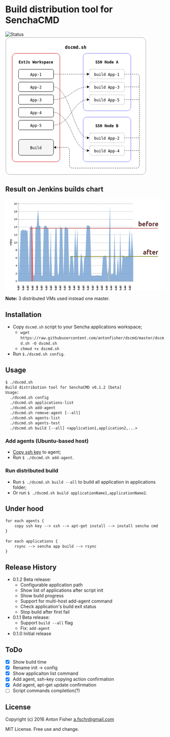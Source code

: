 # Build distribution tool for SenchaCMD

![Status](https://img.shields.io/badge/status-beta-blue.svg)
![Principle pic](https://raw.githubusercontent.com/antonfisher/dscmd/docs/images/dscmd-principle.png)

## Result on Jenkins builds chart
![Result](https://raw.githubusercontent.com/antonfisher/dscmd/docs/images/dscmd-jenkins-builds-chart.png)

__Note:__ 3 distributed VMs used instead one master.

## Installation
* Copy `dscmd.sh` script to your Sencha applications workspace;
    * `wget https://raw.githubusercontent.com/antonfisher/dscmd/master/dscmd.sh -O dscmd.sh`
    * `chmod +x dscmd.sh`
* Run `$./dscmd.sh config`.

## Usage

```
$ ./dscmd.sh
Build distribution tool for SenchaCMD v0.1.2 [beta]
Usage:
  ./dscmd.sh config
  ./dscmd.sh applications-list
  ./dscmd.sh add-agent
  ./dscmd.sh remove-agent [--all]
  ./dscmd.sh agents-list
  ./dscmd.sh agents-test
  ./dscmd.sh build [--all] <application1,application2,...>
```

### Add agents (Ubuntu-based host)
* [Copy ssh key](https://www.digitalocean.com/community/tutorials/how-to-set-up-ssh-keys--2) to agent;
* Run `$ ./dscmd.sh add-agent`.

### Run distributed build
* Run `$ ./dscmd.sh build --all` to build all application in applications folder;
* Or run `$ ./dscmd.sh build applicationName1,applicationName2`.

## Under hood
```
for each agents {
    copy ssh key --> ssh --> apt-get install --> install sencha cmd
}

for each applications {
    rsync --> sencha app build --> rsync
}
```

## Release History
* 0.1.2 Beta release:
    * Configurable application path
    * Show list of applications after script init
    * Show build progress
    * Support for multi-host add-agent command
    * Check application's build exit status
    * Stop build after first fail
* 0.1.1 Beta release:
    * Support `build --all` flag
    * Fix: `add-agent`
* 0.1.0 Initial release

## ToDo
- [x] Show build time
- [x] Rename init -> config
- [x] Show applicaiton list command
- [x] Add agent, ssh-key copying action confirmation
- [x] Add agent, apt-get update confirmation
- [ ] Script commands completion(?)

## License
Copyright (c) 2016 Anton Fisher <a.fschr@gmail.com>

MIT License. Free use and change.
